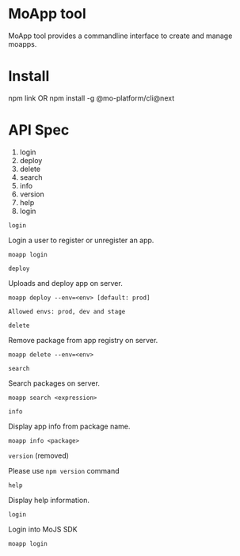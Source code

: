 MoApp tool
=================================
MoApp tool provides a commandline interface to create and manage moapps.

Install
=================================
npm link
OR
npm install -g @mo-platform/cli@next


API Spec
=================================
1. login
2. deploy
3. delete
4. search
5. info
6. version
7. help
8. login

`login`

Login a user to register or unregister an app.
```
moapp login
```

`deploy`

Uploads and deploy app on server.
```
moapp deploy --env=<env> [default: prod]

Allowed envs: prod, dev and stage
```

`delete`

Remove package from app registry on server.
```
moapp delete --env=<env>
```

`search`

Search packages on server.
```
moapp search <expression>
```

`info`

Display app info from package name.
```
moapp info <package>
```

`version` (removed)

Please use `npm version` command

`help`

Display help information.

`login`

Login into MoJS SDK

```
moapp login
```
